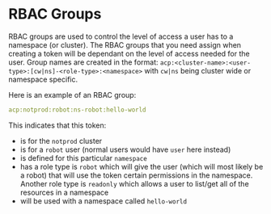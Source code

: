# RBAC Groups

RBAC groups are used to control the level of access a user has to a namespace (or cluster). The RBAC groups that you need assign when creating a token will be dependant on the level of access needed for the user. Group names are created in the format: `acp:<cluster-name>:<user-type>:[cw|ns]-<role-type>:<namespace>` with `cw|ns` being cluster wide or namespace specific.

Here is an example of an RBAC group:

```yaml
acp:notprod:robot:ns-robot:hello-world
```

This indicates that this token:
* is for the `notprod` cluster
* is for a `robot` user (normal users would have `user` here instead)
* is defined for this particular `namespace`
* has a role type is `robot` which will give the user (which will most likely be a robot) that will use the token certain permissions in the namespace. Another role type is `readonly` which allows a user to list/get all of the resources in a namespace
* will be used with a namespace called `hello-world`
